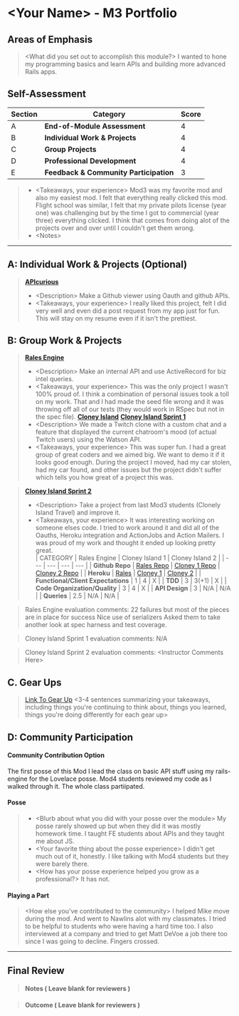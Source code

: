 # \<Your Name> - M3 Portfolio

## Areas of Emphasis

> \<What did you set out to accomplish this module?>
I wanted to hone my programming basics and learn APIs and building more advanced Rails apps.  

## Self-Assessment

| Section | Category | Score |
| --- | ----- | --- |
| A | **End-of-Module Assessment** | 4 |
| B | **Individual Work & Projects** | 4 |
| C | **Group Projects** | 4 |
| D | **Professional Development** | 4 |
| E | **Feedback & Community Participation** | 3 |

>* \<Takeaways, your experience>
Mod3 was my favorite mod and also my easiest mod.  I felt that everything really clicked this mod.  Flight school was similar, I felt that my private pilots license (year one) was challenging but by the time I got to commercial (year three) everything clicked.  I think that comes from doing alot of the projects over and over until I couldn't get them wrong.   
>* \<Notes>

-----------------------

## A: Individual Work & Projects (Optional)

> **[APIcurious](http://backend.turing.io/module3/projects/apicurious)**
>* \<Description>
Make a Github viewer using Oauth and github APIs.  
>* \<Takeaways, your experience>
I really liked this project, felt I did very well and even did a post request from my app just for fun.  This will stay on my resume even if it isn't the prettiest.  

## B: Group Work & Projects

> **[Rales Engine](http://backend.turing.io/module3/projects/rails_engine)** 
>* \<Description>
Make an internal API and use ActiveRecord for biz intel queries.  
>* \<Takeaways, your experience>
This was the only project I wasn't 100% proud of.  I think a combination of personal issues took a toll on my work.  That and I had made the seed file wrong and it was throwing off all of our tests (they would work in RSpec but not in the spec file).
> **[Cloney Island](http://backend.turing.io/module3/projects/cloney_island/cloney_island)**
> **[Cloney Island Sprint 1](https://)** 
>* \<Description>
We made a Twitch clone with a custom chat and a feature that displayed the current chatroom's mood (of actual Twitch users) using the Watson API.
>* \<Takeaways, your experience>
This was super fun.  I had a great group of great coders and we aimed big.  We want to demo it if it looks good enough.  During the project I moved, had my car stolen, had my car found, and other issues but the project didn't suffer which tells you how great of a project this was.  

> **[Cloney Island Sprint 2](https://)** 
>* \<Description>
Take a project from last Mod3 students (Clonely Island Travel) and improve it.  
>* \<Takeaways, your experience>
It was interesting working on someone elses code.  I tried to work around it and did all of the Oauths, Heroku integration and ActionJobs and Action Mailers.  I was proud of my work and thought it ended up looking pretty great.  
| CATEGORY | Rales Engine | Cloney Island 1 | Cloney Island 2 |
| --- | --- | --- | --- |
| **Github Repo** | [Rales Repo](https://github.com/bretfunk/rails_engine) | [Cloney 1 Repo](https://github.com/bretfunk/palpit8) | [Cloney 2 Repo](https://github.com/markyv18/SQUEEE) |
| **Heroku** | [Rales](https://) | [Cloney 1](https://palpit8.herokuapp.com/) | [Cloney 2](https://palpit8.herokuapp.com/) |
| **Functional/Client Expectations** | 1 | 4 | X |
| **TDD** | 3 | 3(+1) | X |
| **Code Organization/Quality** | 3 | 4 | X |
| **API Design** | 3 | N/A | N/A |
| **Queries** | 2.5 | N/A | N/A |

> Rales Engine evaluation comments:
22 failures but most of the pieces are in place for success
Nice use of serializers
Asked them to take another look at spec harness and test coverage.

> Cloney Island Sprint 1 evaluation comments:
N/A

> Cloney Island Sprint 2 evaluation comments:
\<Instructor Comments Here>

## C. **Gear Ups**

> [Link To Gear Up]()
\<3-4 sentences summarizing your takeaways, including things you're continuing to think about, things you learned, things you're doing differently for each gear up>

## D: Community Participation

#### **Community Contribution Option**
The first posse of this Mod I lead the class on basic API stuff using my rails-engine for the Lovelace posse.  Mod4 students reviewed my code as I walked through it.  The whole class partiipated.  

#### **Posse**
  >* \<Blurb about what you did with your posse over the module>
  My posse rarely showed up but when they did it was mostly homework time.  I taught FE students about APIs and they taught me about JS.  
  >* \<Your favorite thing about the posse experience>
  I didn't get much out of it, honestly.  I like talking with Mod4 students but they were barely there.  
  >* \<How has your posse experience helped you grow as a professional?>
  It has not.  

#### **Playing a Part**

> \<How else you've contributed to the community>
I helped Mike move during the mod.  And went to Nawlins alot with my classmates.  I tried to be helpful to students who were having a hard time too.  I also interviewed at a company and tried to get Matt DeVoe a job there too since I was going to decline.  Fingers crossed.  

------------------

## Final Review

> #### Notes ( Leave blank for reviewers )

> #### Outcome ( Leave blank for reviewers )
